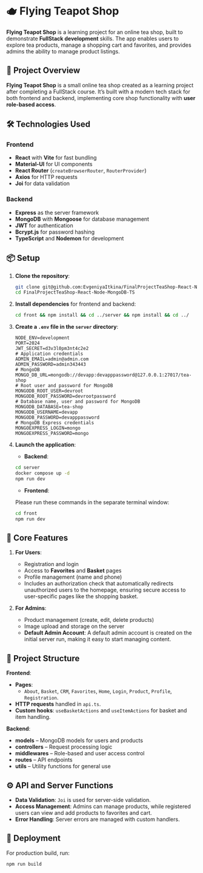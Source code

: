# 🫖 **Flying Teapot Shop**

 **Flying Teapot Shop** is a learning project for an online tea shop, built to demonstrate **FullStack development** skills. The app enables users to explore tea products, manage a shopping cart and favorites, and provides admins the ability to manage product listings.

## 📑 **Project Overview**

**Flying Teapot Shop** is a small online tea shop created as a learning project after completing a FullStack course. It’s built with a modern tech stack for both frontend and backend, implementing core shop functionality with **user role-based access**.

## 🛠️ **Technologies Used**

### **Frontend**

- **React** with **Vite** for fast bundling
- **Material-UI** for UI components
- **React Router** (`createBrowserRouter`, `RouterProvider`)
- **Axios** for HTTP requests
- **Joi** for data validation

### **Backend**

- **Express** as the server framework
- **MongoDB** with **Mongoose** for database management
- **JWT** for authentication
- **Bcrypt.js** for password hashing
- **TypeScript** and **Nodemon** for development

## 📦 **Setup**

1. **Clone the repository**:

    ```bash
    git clone git@github.com:EvgeniyaItkina/FinalProjectTeaShop-React-Node-MongoDB-TS.git
    cd FinalProjectTeaShop-React-Node-MongoDB-TS
    ```

2. **Install dependencies** for frontend and backend:

    ```bash
    cd front && npm install && cd ../server && npm install && cd ../
    ```

3. **Create a `.env` file in the `server` directory**:

    ```env
    NODE_ENV=development
    PORT=2024
    JWT_SECRET=d3v3l0pm3nt4c2e2
    # Application credentials
    ADMIN_EMAIL=admin@admin.com
    ADMIN_PASSWORD=admin343443
    # MongoDB
    MONGO_DB_URL=mongodb://devapp:devapppassword@127.0.0.1:27017/tea-shop
    # Root user and password for MongoDB
    MONGODB_ROOT_USER=devroot
    MONGODB_ROOT_PASSWORD=devrootpassword
    # Database name, user and password for MongoDB
    MONGODB_DATABASE=tea-shop
    MONGODB_USERNAME=devapp
    MONGODB_PASSWORD=devapppassword
    # MongoDB Express credentials
    MONGOEXPRESS_LOGIN=mongo
    MONGOEXPRESS_PASSWORD=mongo
    ```

4. **Launch the application**:
   - **Backend**:

    ```bash
    cd server
    docker compose up -d
    npm run dev
    ```

   - **Frontend**:

    Please run these commands in the separate terminal window:

    ```bash
    cd front
    npm run dev
    ```

## 🌟 **Core Features**

1. **For Users**:
   - Registration and login
   - Access to **Favorites** and **Basket** pages
   - Profile management (name and phone)
   - Includes an authorization check that automatically redirects unauthorized users to the homepage, ensuring secure access to user-specific pages like the shopping basket.

2. **For Admins**:
   - Product management (create, edit, delete products)
   - Image upload and storage on the server
   - **Default Admin Account**: A default admin account is created on the initial server run, making it easy to start managing content.

## 📂 **Project Structure**

**Frontend**:

- **Pages**:
  - `About`, `Basket`, `CRM`, `Favorites`, `Home`, `Login`, `Product`, `Profile`, `Registration`.
- **HTTP requests** handled in `api.ts`.
- **Custom hooks**: `useBasketActions` and `useItemActions` for basket and item handling.

**Backend**:

- **models** – MongoDB models for users and products
- **controllers** – Request processing logic
- **middlewares** – Role-based and user access control
- **routes** – API endpoints
- **utils** – Utility functions for general use

## ⚙️ **API and Server Functions**

- **Data Validation**: `Joi` is used for server-side validation.
- **Access Management**: Admins can manage products, while registered users can view and add products to favorites and cart.
- **Error Handling**: Server errors are managed with custom handlers.

## 🚀 **Deployment**

For production build, run:

```bash
npm run build
```
